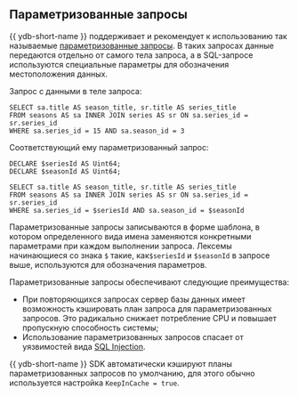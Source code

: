 ## Параметризованные запросы

{{ ydb-short-name }} поддерживает и рекомендует к использованию так называемые [параметризованные запросы](https://en.wikipedia.org/wiki/Prepared_statement). В таких запросах данные передаются отдельно от самого тела запроса, а в SQL-запросе используются специальные параметры для обозначения местоположения данных.

Запрос с данными в теле запроса:

```yql
SELECT sa.title AS season_title, sr.title AS series_title
FROM seasons AS sa INNER JOIN series AS sr ON sa.series_id = sr.series_id
WHERE sa.series_id = 15 AND sa.season_id = 3
```

Соответствующий ему параметризованный запрос:

```yql
DECLARE $seriesId AS Uint64;
DECLARE $seasonId AS Uint64;

SELECT sa.title AS season_title, sr.title AS series_title
FROM seasons AS sa INNER JOIN series AS sr ON sa.series_id = sr.series_id
WHERE sa.series_id = $seriesId AND sa.season_id = $seasonId
```

Параметризованные запросы записываются в форме шаблона, в котором определенного вида имена заменяются конкретными параметрами при каждом выполнении запроса. Лексемы начинающиеся со знака ```$``` такие, как```$seriesId``` и ```$seasonId``` в запросе выше, используются для обозначения параметров.

Параметризованные запросы обеспечивают следующие преимущества:

* При повторяющихся запросах сервер базы данных имеет возможность кэшировать план запроса для параметризованных запросов. Это радикально снижает потребление CPU и повышает пропускную способность системы;
* Использование параметризованных запросов спасает от уязвимостей вида  [SQL Injection](https://en.wikipedia.org/wiki/SQL_injection).

{{ ydb-short-name }} SDK автоматически кэшируют планы параметризованных запросов по умолчанию, для этого обычно используется настройка ```KeepInCache = true```.
